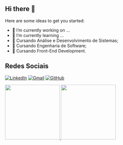 ## Hi there 👋

Here are some ideas to get you started:

- 🔭 I’m currently working on ...
- 🌱 I’m currently learning ...
- 🚀 Cursando Análise e Desenvolvimento de Sistemas;
- 🚀 Cursando Engenharia de Software;
- 🚀 Cursando Front-End Development.

## Redes Sociais

[![LinkedIn](https://img.shields.io/badge/LinkedIn-0077B5?style=for-the-badge&logo=linkedin&logoColor=white)](https://www.linkedin.com/in/felipe-mascena/)
[![Gmail](https://img.shields.io/badge/Gmail-000000?style=for-the-badge&logo=gmail&logoColor=red)](mailto:felipe.mascena.dev@gmail.com)
[![GitHub](https://img.shields.io/github/followers/silvajpedro?label=follow&style=social)](https://github.com/fmascena-dev)

<a href="https://github.com/fmascena-dev">
<img height="180em" src="https://github-readme-stats.vercel.app/api?username=fmascena-dev&show_icons=true&theme=highcontrast&include_all_commits=true&count_private=true"/>
<img height="180em" src="https://github-readme-stats.vercel.app/api/top-langs/?username=fmascena-dev&layout=compact&langs_count=10&theme=highcontrast"/>

